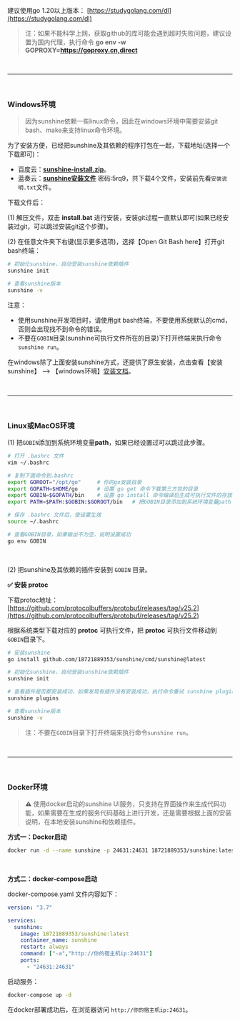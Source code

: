 
建议使用go 1.20以上版本： [https://studygolang.com/dl](https://studygolang.com/dl)

> 注：如果不能科学上网，获取github的库可能会遇到超时失败问题，建议设置为国内代理，执行命令 **go env -w GOPROXY=https://goproxy.cn,direct**

<br>

---

<br>

### Windows环境

> 因为sunshine依赖一些linux命令，因此在windows环境中需要安装git bash、make来支持linux命令环境。

为了安装方便，已经把sunshine及其依赖的程序打包在一起，下载地址(选择一个下载即可)：

- 百度云：[**sunshine-install.zip**](https://pan.baidu.com/s/1fiTiMROkiIIzAdj2bk93CA?pwd=prys)。
- 蓝奏云：[**sunshine安装文件**](https://wwm.lanzoue.com/b049fldpi) 密码:5rq9，共下载4个文件，安装前先看`安装说明.txt`文件。

下载文件后：

(1) 解压文件，双击 **install.bat** 进行安装，安装git过程一直默认即可(如果已经安装过git，可以跳过安装git这个步骤)。

(2) 在任意文件夹下右键(显示更多选项)，选择【Open Git Bash here】打开git bash终端：

```bash
# 初始化sunshine，自动安装sunshine依赖插件
sunshine init

# 查看sunshine版本
sunshine -v
```

注意：

- 使用sunshine开发项目时，请使用git bash终端，不要使用系统默认的cmd，否则会出现找不到命令的错误。
- 不要在`GOBIN`目录(sunshine可执行文件所在的目录)下打开终端来执行命令`sunshine run`。

在windows除了上面安装sunshine方式，还提供了原生安装，点击查看【安装 sunshine】 --> 【windows环境】[安装文档](https://go-sunshine.com/zh-cn/quick-start?id=%e5%ae%89%e8%a3%85-sunshine)。

<br>

---

<br>

### Linux或MacOS环境

(1) 把`GOBIN`添加到系统环境变量**path**，如果已经设置过可以跳过此步骤。

```bash
# 打开 .bashrc 文件
vim ~/.bashrc

# 复制下面命令到.bashrc
export GOROOT="/opt/go"     # 你的go安装目录
export GOPATH=$HOME/go      # 设置 go get 命令下载第三方包的目录
export GOBIN=$GOPATH/bin    # 设置 go install 命令编译后生成可执行文件的存放目录
export PATH=$PATH:$GOBIN:$GOROOT/bin   # 把GOBIN目录添加到系统环境变量path

# 保存 .bashrc 文件后，使设置生效
source ~/.bashrc

# 查看GOBIN目录，如果输出不为空，说明设置成功
go env GOBIN
```

<br>

(2) 把sunshine及其依赖的插件安装到 `GOBIN` 目录。

**✅ 安装 protoc**

下载protoc地址： [https://github.com/protocolbuffers/protobuf/releases/tag/v25.2](https://github.com/protocolbuffers/protobuf/releases/tag/v25.2)

根据系统类型下载对应的 **protoc** 可执行文件，把 **protoc** 可执行文件移动到`GOBIN`目录下。

```bash
# 安装sunshine
go install github.com/18721889353/sunshine/cmd/sunshine@latest

# 初始化sunshine，自动安装sunshine依赖插件
sunshine init

# 查看插件是否都安装成功，如果发现有插件没有安装成功，执行命令重试 sunshine plugins --install
sunshine plugins

# 查看sunshine版本
sunshine -v
```

> 注：不要在`GOBIN`目录下打开终端来执行命令`sunshine run`。

<br>

---

<br>

### Docker环境

> ⚠ 使用docker启动的sunshine UI服务，只支持在界面操作来生成代码功能，如果需要在生成的服务代码基础上进行开发，还是需要根据上面的安装说明，在本地安装sunshine和依赖插件。

**方式一：Docker启动**

```bash
docker run -d --name sunshine -p 24631:24631 18721889353/sunshine:latest -a http://你的宿主机ip:24631
```

<br>

**方式二：docker-compose启动**

docker-compose.yaml 文件内容如下：

```yaml
version: "3.7"

services:
  sunshine:
    image: 18721889353/sunshine:latest
    container_name: sunshine
    restart: always
    command: ["-a","http://你的宿主机ip:24631"]
    ports:
      - "24631:24631"
```

启动服务：

```bash
docker-compose up -d
```

在docker部署成功后，在浏览器访问 `http://你的宿主机ip:24631`。
